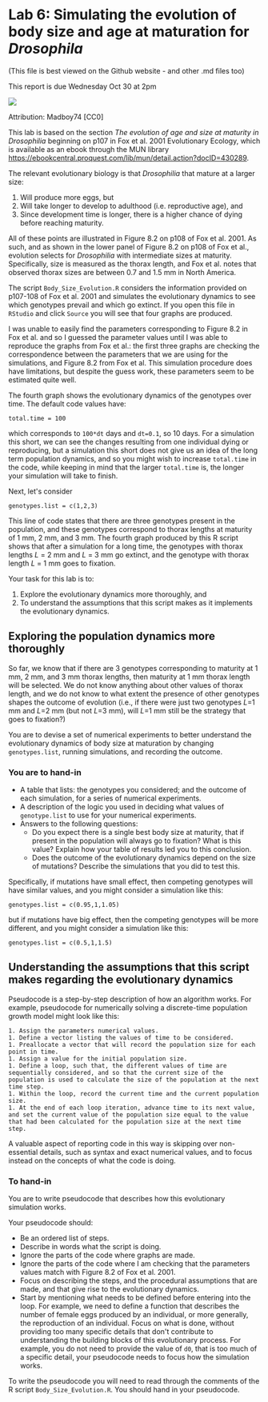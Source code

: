 # Lab 6: Simulating the evolution of body size and age at maturation for _Drosophila_
(This file is best viewed on the Github website - and other .md files too)

This report is due Wednesday Oct 30 at 2pm

<img src="https://upload.wikimedia.org/wikipedia/commons/c/cb/Biology_Illustration_Animals_Insects_Drosophila_melanogaster.svg">

Attribution: Madboy74 [CC0]

This lab is based on the section _The evolution of age and size at maturity in Drosophilia_ beginning on p107 in Fox et al. 2001 Evolutionary Ecology, which is available as an ebook through the MUN library https://ebookcentral.proquest.com/lib/mun/detail.action?docID=430289.

The relevant evolutionary biology is that _Drosophilia_ that mature at a larger size:
1. Will produce more eggs, but
1. Will take longer to develop to adulthood (i.e. reproductive age), and
1. Since development time is longer, there is a higher chance of dying before reaching maturity.

All of these points are illustrated in Figure 8.2 on p108 of Fox et al. 2001. As such, and as shown in the lower panel of Figure 8.2 on p108 of Fox et al., evolution selects for _Drosophilia_ with intermediate sizes at maturity. Specifically, size is measured as the thorax length, and Fox et al. notes that observed thorax sizes are between 0.7 and 1.5 mm in North America.

The script `Body_Size_Evolution.R` considers the information provided on p107-108 of Fox et al. 2001 and simulates the evolutionary dynamics to see which genotypes prevail and which go extinct. If you open this file in `RStudio` and click `Source` you will see that four graphs are produced.

I was unable to easily find the parameters corresponding to Figure 8.2 in Fox et al. and so I guessed the parameter values until I was able to reproduce the graphs from Fox et al.: the first three graphs are checking the correspondence between the parameters that we are using for the simulations, and Figure 8.2 from Fox et al. This simulation procedure does have limitations, but despite the guess work, these parameters seem to be estimated quite well.

The fourth graph shows the evolutionary dynamics of the genotypes over time. The default code values have:

```
total.time = 100
```

which corresponds to `100*dt` days and `dt=0.1`, so 10 days. For a simulation this short, we can see the changes resulting from one individual dying or reproducing, but a simulation this short does not give us an idea of the long term population dynamics, and so you might wish to increase `total.time` in the code, while keeping in mind that the larger `total.time` is, the longer your simulation will take to finish.

Next, let's consider

```
genotypes.list = c(1,2,3)
```

This line of code states that there are three genotypes present in the population, and these genotypes correspond to thorax lengths at maturity of 1 mm, 2 mm, and 3 mm. The fourth graph produced by this R script shows that after a simulation for a long time, the genotypes with thorax lengths _L_ = 2 mm and _L_ = 3 mm go extinct, and the genotype with thorax length _L_ = 1 mm goes to fixation.

Your task for this lab is to:
1. Explore the evolutionary dynamics more thoroughly, and
1. To understand the assumptions that this script makes as it implements the evolutionary dynamics.

## Exploring the population dynamics more thoroughly
So far, we know that if there are 3 genotypes corresponding to maturity at 1 mm, 2 mm, and 3 mm thorax lengths, then maturity at 1 mm thorax length will be selected. We do not know anything about other values of thorax length, and we do not know to what extent the presence of other genotypes shapes the outcome of evolution (i.e., if there were just two genotypes _L_=1 mm and _L_=2 mm (but not _L_=3 mm), will _L_=1 mm still be the strategy that goes to fixation?)

You are to devise a set of numerical experiments to better understand the evolutionary dynamics of body size at maturation by changing `genotypes.list`, running simulations, and recording the outcome.

### You are to hand-in
- A table that lists: the genotypes you considered; and the outcome of each simulation, for a series of numerical experiments.
- A description of the logic you used in deciding what values of `genotype.list` to use for your numerical experiments.
- Answers to the following questions:
  - Do you expect there is a single best body size at maturity, that if present in the population will always go to fixation? What is this value? Explain how your table of results led you to this conclusion.
  - Does the outcome of the evolutionary dynamics depend on the size of mutations? Describe the simulations that you did to test this.
  
Specifically, if mutations have small effect, then competing genotypes will have similar values, and you might consider a simulation like this:

```
genotypes.list = c(0.95,1,1.05)
```

but if mutations have big effect, then the competing genotypes will be more different, and you might consider a simulation like this:

```
genotypes.list = c(0.5,1,1.5)
```


## Understanding the assumptions that this script makes regarding the evolutionary dynamics

Pseudocode is a step-by-step description of how an algorithm works. For example, pseudocode for numerically solving a discrete-time population growth model might look like this:

```
1. Assign the parameters numerical values.
1. Define a vector listing the values of time to be considered.
1. Preallocate a vector that will record the population size for each point in time.
1. Assign a value for the initial population size.
1. Define a loop, such that, the different values of time are sequentially considered, and so that the current size of the population is used to calculate the size of the population at the next time step.
1. Within the loop, record the current time and the current population size.
1. At the end of each loop iteration, advance time to its next value, and set the current value of the population size equal to the value that had been calculated for the population size at the next time step.
```
A valuable aspect of reporting code in this way is skipping over non-essential details, such as syntax and exact numerical values, and to focus instead on the concepts of what the code is doing.

### To hand-in
You are to write pseudocode that describes how this evolutionary simulation works.

Your pseudocode should:
- Be an ordered list of steps.
- Describe in words what the script is doing.
- Ignore the parts of the code where graphs are made.
- Ignore the parts of the code where I am checking that the parameters values match with Figure 8.2 of Fox et al. 2001.
- Focus on describing the steps, and the procedural assumptions that are made, and that give rise to the evolutionary dynamics.
- Start by mentioning what needs to be defined before entering into the loop. For example, we need to define a function that describes the number of female eggs produced by an individual, or more generally, the reproduction of an individual. Focus on what is done, without providing too many specific details that don't contribute to understanding the building blocks of this evolutionary process. For example, you do not need to provide the value of `d0`, that is too much of a specific detail, your pseudocode needs to focus how the simulation works.

To write the pseudocode you will need to read through the comments of the R script `Body_Size_Evolution.R`. You should hand in your pseudocode.


